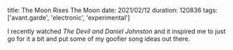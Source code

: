 title: The Moon Rises The Moon
date: 2021/02/12
duration: 120836
tags: ['avant.garde', 'electronic', 'experimental']

I recently watched _The Devil and Daniel Johnston_ and it inspired me to just go for it a bit and put some of my goofier song ideas out there.
